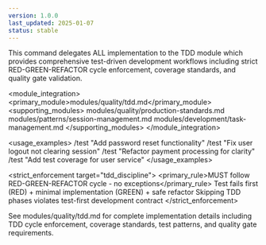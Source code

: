 ```yaml
---
version: 1.0.0
last_updated: 2025-01-07
status: stable
---
```


<command purpose="Test-driven development with strict RED-GREEN-REFACTOR discipline and coverage enforcement">
  
  <delegation target="modules/quality/tdd.md">
    This command delegates ALL implementation to the TDD module which provides comprehensive test-driven development workflows including strict RED-GREEN-REFACTOR cycle enforcement, coverage standards, and quality gate validation.
  </delegation>
  
  <module_integration>
    <primary_module>modules/quality/tdd.md</primary_module>
    <supporting_modules>
      <module>modules/quality/production-standards.md</module>
      <module>modules/patterns/session-management.md</module>
      <module>modules/development/task-management.md</module>
    </supporting_modules>
  </module_integration>
  
  <usage_examples>
    <example type="feature">/test "Add password reset functionality"</example>
    <example type="bug_fix">/test "Fix user logout not clearing session"</example>
    <example type="refactor">/test "Refactor payment processing for clarity"</example>
    <example type="coverage">/test "Add test coverage for user service"</example>
  </usage_examples>
  
  <strict_enforcement target="tdd_discipline">
    <primary_rule>MUST follow RED-GREEN-REFACTOR cycle - no exceptions</primary_rule>
    <verification>Test fails first (RED) + minimal implementation (GREEN) + safe refactor</verification>
    <consequence>Skipping TDD phases violates test-first development contract</consequence>
  </strict_enforcement>
  
  <reference>
    See modules/quality/tdd.md for complete implementation details including TDD cycle enforcement, coverage standards, test patterns, and quality gate requirements.
  </reference>
  
</command>
